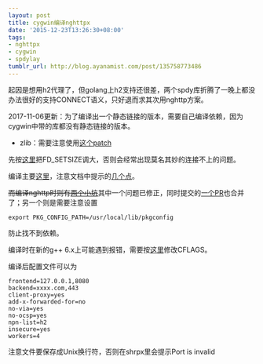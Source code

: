 ```yaml
---
layout: post
title: cygwin编译nghttpx
date: '2015-12-23T13:26:30+08:00'
tags:
- nghttpx
- cygwin
- spdylay
tumblr_url: http://blog.ayanamist.com/post/135758773486
---
```

起因是想用h2代理了，但golang上h2支持还很差，两个spdy库折腾了一晚上都没办法很好的支持CONNECT语义，只好退而求其次用nghttp方案。

2017-11-06更新：为了编译出一个静态链接的版本，需要自己编译依赖，因为cygwin中带的库都没有静态链接的版本。
- zlib：需要注意使用[这个patch](https://github.com/madler/zlib/issues/268#issuecomment-336765596)

先按[这里](http://stackoverflow.com/a/27389613/522024)把FD_SETSIZE调大，否则会经常出现莫名其妙的连接不上的问题。

编译主要[这里](https://nghttp2.org/documentation/package_README.html#building-from-git)，注意文档中提示的[几个点](https://nghttp2.org/documentation/package_README.html#notes-for-building-on-windows-mingw-cygwin)。

<del>而编译nghttp时则有[两个小坑](https://github.com/tatsuhiro-t/nghttp2/issues/108#issuecomment-166802587)</del>其中一个问题已修正，同时提交的[一个PR](https://github.com/tatsuhiro-t/nghttp2/pull/461)也合并了；另一个则是需要注意设置</p>

`export PKG_CONFIG_PATH=/usr/local/lib/pkgconfig`

防止找不到依赖。

编译时在新的g++ 6.x上可能遇到报错，需要按[这里](https://stackoverflow.com/a/46855224/522024)修改CFLAGS。

编译后配置文件可以为

```
frontend=127.0.0.1,8080
backend=xxxx.com,443
client-proxy=yes
add-x-forwarded-for=no
no-via=yes
no-ocsp=yes
npn-list=h2
insecure=yes
workers=4
```

注意文件要保存成Unix换行符，否则在shrpx里会提示Port is invalid
